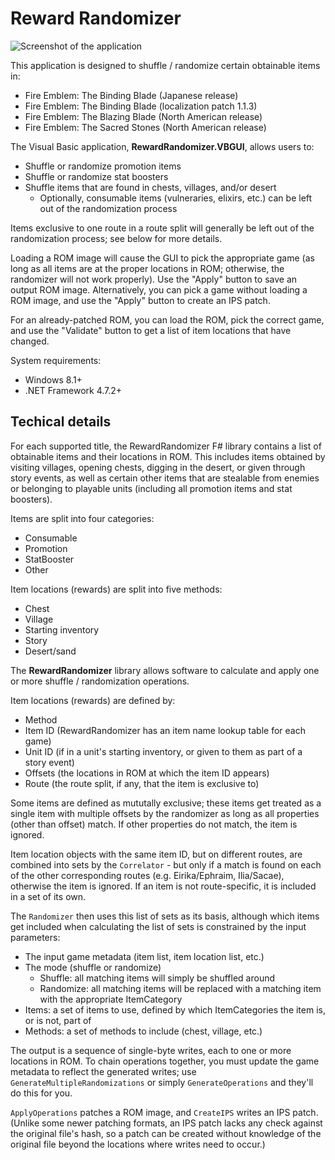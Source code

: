 # Reward Randomizer

![Screenshot of the application](https://i.imgur.com/55eZzzM.png)

This application is designed to shuffle / randomize certain obtainable items in:

* Fire Emblem: The Binding Blade (Japanese release)
* Fire Emblem: The Binding Blade (localization patch 1.1.3)
* Fire Emblem: The Blazing Blade (North American release)
* Fire Emblem: The Sacred Stones (North American release)

The Visual Basic application, **RewardRandomizer.VBGUI**, allows users to:

* Shuffle or randomize promotion items
* Shuffle or randomize stat boosters
* Shuffle items that are found in chests, villages, and/or desert
    * Optionally, consumable items (vulneraries, elixirs, etc.) can be left
      out of the randomization process

Items exclusive to one route in a route split will generally be left out of
the randomization process; see below for more details.

Loading a ROM image will cause the GUI to pick the appropriate game (as long
as all items are at the proper locations in ROM; otherwise, the randomizer
will not work properly). Use the "Apply" button to save an output ROM image.
Alternatively, you can pick a game without loading a ROM image, and use the
"Apply" button to create an IPS patch.

For an already-patched ROM, you can load the ROM, pick the correct game, and
use the "Validate" button to get a list of item locations that have changed.

System requirements:

* Windows 8.1+
* .NET Framework 4.7.2+

## Techical details

For each supported title, the RewardRandomizer F# library contains a list of
obtainable items and their locations in ROM. This includes items obtained by
visiting villages, opening chests, digging in the desert, or given through
story events, as well as certain other items that are stealable from enemies
or belonging to playable units (including all promotion items and stat boosters).

Items are split into four categories:

* Consumable
* Promotion
* StatBooster
* Other

Item locations (rewards) are split into five methods:

* Chest
* Village
* Starting inventory
* Story
* Desert/sand

The **RewardRandomizer** library allows software to calculate and apply one or
more shuffle / randomization operations.

Item locations (rewards) are defined by:

* Method
* Item ID (RewardRandomizer has an item name lookup table for each game)
* Unit ID (if in a unit's starting inventory, or given to them as part of a story event)
* Offsets (the locations in ROM at which the item ID appears)
* Route (the route split, if any, that the item is exclusive to)

Some items are defined as mututally exclusive; these items get treated as a
single item with multiple offsets by the randomizer as long as all properties
(other than offset) match. If other properties do not match, the item is
ignored.

Item location objects with the same item ID, but on different routes, are
combined into sets by the `Correlator` - but only if a match is found on each
of the other corresponding routes (e.g. Eirika/Ephraim, Ilia/Sacae), otherwise
the item is ignored. If an item is not route-specific, it is included in a set
of its own.

The `Randomizer` then uses this list of sets as its basis, although which
items get included when calculating the list of sets is constrained by the
input parameters:

* The input game metadata (item list, item location list, etc.)
* The mode (shuffle or randomize)
    * Shuffle: all matching items will simply be shuffled around
    * Randomize: all matching items will be replaced with a matching item with the appropriate ItemCategory
* Items: a set of items to use, defined by which ItemCategories the item is, or is not, part of
* Methods: a set of methods to include (chest, village, etc.)

The output is a sequence of single-byte writes, each to one or more locations
in ROM. To chain operations together, you must update the game metadata to
reflect the generated writes; use `GenerateMultipleRandomizations` or simply
`GenerateOperations` and they'll do this for you.

`ApplyOperations` patches a ROM image, and `CreateIPS` writes an IPS patch.
(Unlike some newer patching formats, an IPS patch lacks any check against the
original file's hash, so a patch can be created without knowledge of the
original file beyond the locations where writes need to occur.)
